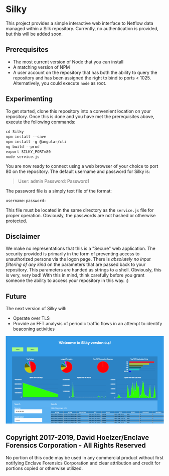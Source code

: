 # Silky

This project provides a simple interactive web interface to Netflow data managed within a Silk repository.  Currently, no authentication is provided, but this will be added soon.

## Prerequisites

  * The most current version of Node that you can install
  * A matching version of NPM
  * A user account on the repository that has both the ability to query the repository and has been assigned the right to bind to ports < 1025.  Alternatively, you could execute `node` as root.

## Experimenting

To get started, clone this repository into a convenient location on your repository.  Once this is done and you have met the prerequisites above, execute the following commands:

```
cd Silky
npm install --save
npm install -g @angular/cli
ng build --prod
export SILKY_PORT=80
node service.js
```

You are now ready to connect using a web browser of your choice to port 80 on the repository.  The default username and password for Silky is:

> User: admin
> Password: Password1

The password file is a simply text file of the format:

```
username:password:
```

This file must be located in the same directory as the `service.js` file for proper operation.  Obviously, the passwords are not hashed or otherwise protected.

## Disclaimer

We make no representations that this is a "Secure" web application.  The security provided is primarily in the form of preventing access to unauthorized persons via the logon page.  There is *absolutely no input filtering of any kind* on the parameters that are passed back to your repository.  This parameters are handed as strings to a shell.  Obviously, this is very, very bad!  With this in mind, think carefully before you grant someone the ability to access your repository in this way. :)

## Future

The next version of Silky will:

* Operate over TLS
* Provide an FFT analysis of periodic traffic flows in an attempt to identify beaconing activities

![Silky Screenshot](./screenshot.png "Silky Example")

## Copyright 2017-2019, David Hoelzer/Enclave Forensics Corporation - All Rights Reserved
No portion of this code may be used in any commercial product without first notifying Enclave Forensics Corporation and clear attribution and credit for portions copied or otherwise utilized.

